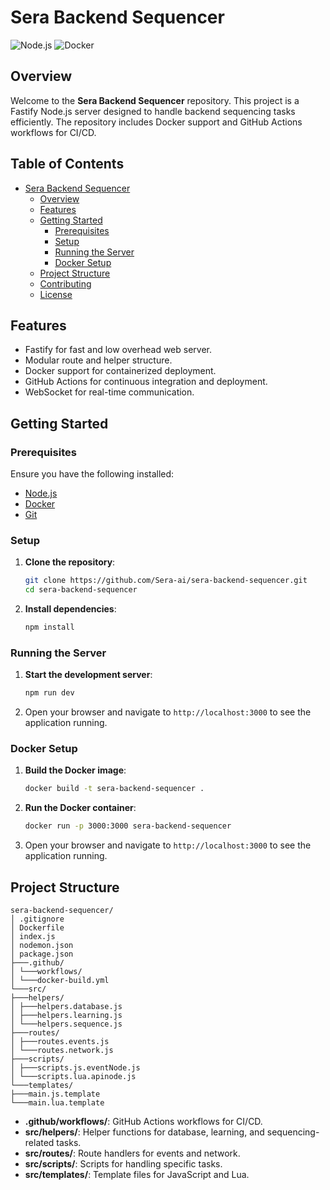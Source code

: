 
# Sera Backend Sequencer

![Node.js](https://img.shields.io/badge/Node.js-Fastify-green?logo=node.js) ![Docker](https://img.shields.io/badge/Docker-Ready-blue?logo=docker)

## Overview

Welcome to the **Sera Backend Sequencer** repository. This project is a Fastify Node.js server designed to handle backend sequencing tasks efficiently. The repository includes Docker support and GitHub Actions workflows for CI/CD.

## Table of Contents

- [Sera Backend Sequencer](#sera-backend-sequencer)
  - [Overview](#overview)
  - [Features](#features)
  - [Getting Started](#getting-started)
    - [Prerequisites](#prerequisites)
    - [Setup](#setup)
    - [Running the Server](#running-the-server)
    - [Docker Setup](#docker-setup)
  - [Project Structure](#project-structure)
  - [Contributing](#contributing)
  - [License](#license)

## Features

- Fastify for fast and low overhead web server.
- Modular route and helper structure.
- Docker support for containerized deployment.
- GitHub Actions for continuous integration and deployment.
- WebSocket for real-time communication.

## Getting Started

### Prerequisites

Ensure you have the following installed:

- [Node.js](https://nodejs.org/)
- [Docker](https://www.docker.com/get-started)
- [Git](https://git-scm.com/)

### Setup

1. **Clone the repository**:
    ```sh
    git clone https://github.com/Sera-ai/sera-backend-sequencer.git
    cd sera-backend-sequencer
    ```

2. **Install dependencies**:
    ```sh
    npm install
    ```

### Running the Server

1. **Start the development server**:
    ```sh
    npm run dev
    ```

2. Open your browser and navigate to `http://localhost:3000` to see the application running.

### Docker Setup

1. **Build the Docker image**:
    ```sh
    docker build -t sera-backend-sequencer .
    ```

2. **Run the Docker container**:
    ```sh
    docker run -p 3000:3000 sera-backend-sequencer
    ```

3. Open your browser and navigate to `http://localhost:3000` to see the application running.

## Project Structure

    sera-backend-sequencer/
    │ .gitignore
    │ Dockerfile
    │ index.js
    │ nodemon.json
    │ package.json
    ├───.github/
    │ └───workflows/
    │ └───docker-build.yml
    └───src/
    ├───helpers/
    │ ├───helpers.database.js
    │ ├───helpers.learning.js
    │ └───helpers.sequence.js
    ├───routes/
    │ ├───routes.events.js
    │ └───routes.network.js
    ├───scripts/
    │ ├───scripts.js.eventNode.js
    │ └───scripts.lua.apinode.js
    └───templates/
    ├───main.js.template
    └───main.lua.template

- **.github/workflows/**: GitHub Actions workflows for CI/CD.
- **src/helpers/**: Helper functions for database, learning, and sequencing-related tasks.
- **src/routes/**: Route handlers for events and network.
- **src/scripts/**: Scripts for handling specific tasks.
- **src/templates/**: Template files for JavaScript and Lua.
